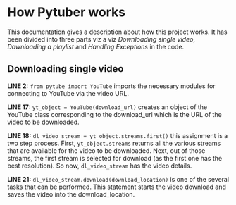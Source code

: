 # How Pytuber works
This documentation gives a description about how this project works. It has been divided into three parts viz a viz *Downloading single video*, *Downloading a playlist* and *Handling Exceptions* in the code.
## Downloading single video
**LINE 2:** ```from pytube import YouTube``` imports the necessary modules for connecting to YouTube via the video URL.

**LINE 17:** ```yt_object = YouTube(download_url)``` creates an object of the YouTube class corresponding to the download_url which is the URL of the video to be downloaded.

**LINE 18:** ```dl_video_stream = yt_object.streams.first()``` this assignment is a two step process. First, ```yt_object.streams``` returns all the various streams that are available for the video to be downloaded. Next, out of those streams, the first stream is selected for download (as the first one has the best resolution). So now, ```dl_video_stream``` has the video details.

**LINE 21:** ```dl_video_stream.download(download_location)``` is one of the several tasks that can be performed. This statement starts the video download and saves the video into the download_location.
